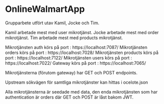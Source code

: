 # OnlineWalmartApp

Grupparbete utfört utav Kamil, Jocke och Tim.

Kamil arbetade mest med user mikrotjänst.
Jocke arbetade mest med order mikrotjänst.
Tim arbetade mest med products mikrotjänst.

Mikrotjänsten auth körs på port : https://localhost:7087/
Mikrotjänsten orders körs på port : https://localhost:7028/
Mikrotjänsten products körs på port : https://localhost:7122/
Mikrotjänsten users körs på port : https://localhost:7022/
Gateway körs på port : https://localhost:7065/

Mikrotjänsterna (förutom gateway) har GET och POST endpoints.

Upstream sökvägen för samtliga mikrotjänster kan hittas i ocelote.json

Alla mikrotjänsterna är seedade med data, den enda mikrotjänsten som har authentication är orders där GET och POST är låst bakom JWT.

